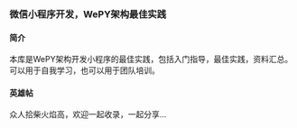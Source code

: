 ### 微信小程序开发，WePY架构最佳实践

#### 简介
本库是WePY架构开发小程序的最佳实践，包括入门指导，最佳实践，资料汇总。可以用于自我学习，也可以用于团队培训。


 
 #### 英雄帖
 众人拾柴火焰高，欢迎一起收录，一起分享...
